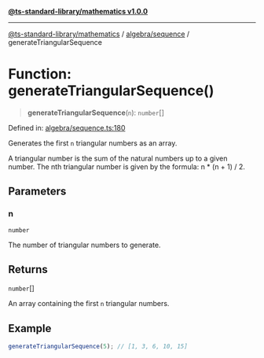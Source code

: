 [**@ts-standard-library/mathematics v1.0.0**](../../../README.md)

***

[@ts-standard-library/mathematics](../../../README.md) / [algebra/sequence](../README.md) / generateTriangularSequence

# Function: generateTriangularSequence()

> **generateTriangularSequence**(`n`): `number`[]

Defined in: [algebra/sequence.ts:180](https://github.com/gabaudette/ts-stdlib/blob/ea80ba1db09c741e99f8cb19e94e5a29b81b623b/packages/mathematics/src/algebra/sequence.ts#L180)

Generates the first `n` triangular numbers as an array.

A triangular number is the sum of the natural numbers up to a given number.
The nth triangular number is given by the formula: n * (n + 1) / 2.

## Parameters

### n

`number`

The number of triangular numbers to generate.

## Returns

`number`[]

An array containing the first `n` triangular numbers.

## Example

```typescript
generateTriangularSequence(5); // [1, 3, 6, 10, 15]
```

